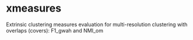 # xmeasures
Extrinsic clustering measures evaluation for multi-resolution clustering with overlaps (covers): F1_gwah and NMI_om
